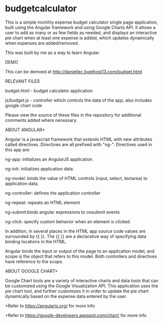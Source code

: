 budgetcalculator
================
This is a simple monthly expense budget calculator single page application, built using the Angular framework and using Google Charts API. It allows a user to add as many or as few fields as needed, and displays an interactive pie chart when at least one expense is added, which updates dynamically when expenses are added/removed. 

This was built by me as a way to learn Angular.

DEMO

This can be demoed at http://daniellec.byethost13.com/budget.html 

RELEVANT FILES

budget.html - budget calculator application

js/budget.js - controller which controls the data of the app; also includes google chart code

Please view the source of these files in the repository for additional comments added where necessary.

ABOUT ANGULAR*

Angular is a javascript framework that extends HTML with new attributes called directives. Directives are all prefixed with "ng-".  Directives used in this app are:

ng-app: initializes an AngularJS application.

ng-init: initializes application data.

ng-model: binds the value of HTML controls (input, select, textarea) to application data.

ng-controller: defines the application controller

ng-repeat: repeats an HTML element

ng-submit:binds angular expressions to onsubmit events

ng-click: specify custom behavior when an element is clicked.

In addition, in several places in the HTML app source code values are surrounded by {{ }}. The {{ }}  are a declarative way of specifying data binding locations in the HTML.

Angular binds the input or output of the page to an application model, and scope is the object that refers to this model.  Both controllers and directives have reference to the scope.

ABOUT GOOGLE CHART+

Google Chart tools are a variety of interactive charts and data tools that can be customized using the Google Visualization API.  This application uses the pie chart tool, and further customizes it in order to update the pie chart dynamically based on the expense data entered by the user.

*Refer to https://angularjs.org/ for more info

+Refer to https://google-developers.appspot.com/chart/ for more info
